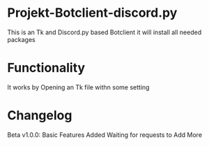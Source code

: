# Projekt-Botclient-discord.py
This is an Tk and Discord.py based Botclient
it will install all needed packages

# Functionality
It works by Opening an Tk file withn some setting

# Changelog

Beta v1.0.0:
  Basic Features Added
  Waiting for requests to Add More 
